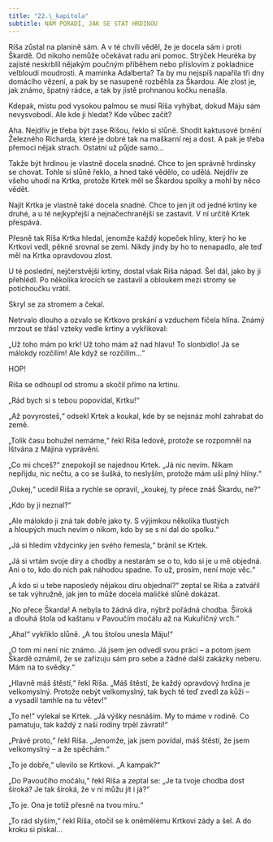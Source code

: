 ```yaml
---
title: "22.\_kapitola"
subtitle: NÁM PORADÍ, JAK SE STÁT HRDINOU
---
```


Ríša zůstal na planině sám. A v té chvíli věděl, že je docela sám i proti Škardě. Od nikoho nemůže očekávat radu ani pomoc. Strýček Heuréka by zajisté neskrblil nějakým poučným příběhem nebo příslovím z pokladnice velbloudí moudrosti. A maminka Adalberta? Ta by mu nejspíš napařila tři dny domácího vězení, a pak by se nasupeně rozběhla za Škardou. Ale zlost je, jak známo, špatný rádce, a tak by jistě prohnanou kočku nenašla.

Kdepak, místu pod vysokou palmou se musí Ríša vyhýbat, dokud Máju sám nevysvobodí. Ale kde ji hledat? Kde vůbec začít?

Aha. Nejdřív je třeba být zase Ríšou, řeklo si slůně. Shodit kaktusové brnění Železného Richarda, které je dobré tak na maškarní rej a dost. A pak je třeba přemoci nějak strach. Ostatní už půjde samo…

Takže být hrdinou je vlastně docela snadné. Chce to jen správně hrdinsky se chovat. Tohle si slůně řeklo, a hned také vědělo, co udělá. Nejdřív ze všeho uhodí na Krtka, protože Krtek měl se Škardou spolky a mohl by něco vědět.

Najít Krtka je vlastně také docela snadné. Chce to jen jít od jedné krtiny ke druhé, a u té nejkypřejší a nejnačechranější se zastavit. V ní určitě Krtek přespává.

Přesně tak Ríša Krtka hledal, jenomže každý kopeček hlíny, který ho ke Krtkovi vedl, pěkně srovnal se zemí. Nikdy jindy by ho to nenapadlo, ale teď měl na Krtka opravdovou zlost.

U té poslední, nejčerstvější krtiny, dostal však Ríša nápad. Šel dál, jako by ji přehlédl. Po několika krocích se zastavil a obloukem mezi stromy se potichoučku vrátil.

Skryl se za stromem a čekal.

Netrvalo dlouho a ozvalo se Krtkovo prskání a vzduchem fičela hlína. Známý mrzout se třásl vzteky vedle krtiny a vykřikoval:

„Už toho mám po krk! Už toho mám až nad hlavu! To slonbidlo! Já se málokdy rozčilím! Ale když se rozčilím…“

HOP!

Ríša se odhoupl od stromu a skočil přímo na krtinu.

„Rád bych si s tebou popovídal, Krtku!“

„Až povyrosteš,“ odsekl Krtek a koukal, kde by se nejsnáz mohl zahrabat do země.

„Tolik času bohužel nemáme,“ řekl Ríša ledově, protože se rozpomněl na Ištvána z Májina vyprávění.

„Co mi chceš?“ znepokojil se najednou Krtek. „Já nic nevím. Nikam nepřijdu, nic nečtu, a co se šušká, to neslyším, protože mám uši plný hlíny.“

„Oukej,“ ucedil Ríša a rychle se opravil, „koukej, ty přece znáš Škardu, ne?“

„Kdo by ji neznal?“

„Ale málokdo ji zná tak dobře jako ty. S výjimkou několika tlustých a hloupých much nevím o nikom, kdo by se s ní dal do spolku.“

„Já si hledím vždycinky jen svého řemesla,“ bránil se Krtek.

„Já si vrtám svoje díry a chodby a nestarám se o to, kdo si je u mě objedná. Ani o to, kdo do nich pak náhodou spadne. To už, prosím, není moje věc.“

„A kdo si u tebe naposledy nějakou díru objednal?“ zeptal se Ríša a zatvářil se tak výhružně, jak jen to může docela maličké slůně dokázat.

„No přece Škarda! A nebyla to žádná díra, nýbrž pořádná chodba. Široká a dlouhá štola od kaštanu v Pavoučím močálu až na Kukuřičný vrch.“

„Aha!“ vykřiklo slůně. „A tou štolou unesla Máju!“

„O tom mi není nic známo. Já jsem jen odvedl svou práci – a potom jsem Škardě oznámil, že se zařizuju sám pro sebe a žádné další zakázky neberu. Mám na to svědky.“

„Hlavně máš štěstí,“ řekl Ríša. „Máš štěstí, že každý opravdový hrdina je velkomyslný. Protože nebýt velkomyslný, tak bych tě teď zvedl za kůži – a vysadil tamhle na tu větev!“

„To ne!“ vylekal se Krtek. „Já výšky nesnáším. My to máme v rodině. Co pamatuju, tak každý z naší rodiny trpěl závratí!“

„Právě proto,“ řekl Ríša. „Jenomže, jak jsem povídal, máš štěstí, že jsem velkomyslný – a že spěchám.“

„To je dobře,“ ulevilo se Krtkovi. „A kampak?“

„Do Pavoučího močálu,“ řekl Ríša a zeptal se: „Je ta tvoje chodba dost široká? Je tak široká, že v ní můžu jít i já?“

„To je. Ona je totiž přesně na tvou míru.“

„To rád slyším,“ řekl Ríša, otočil se k oněmělému Krtkovi zády a šel. A do kroku si pískal…

